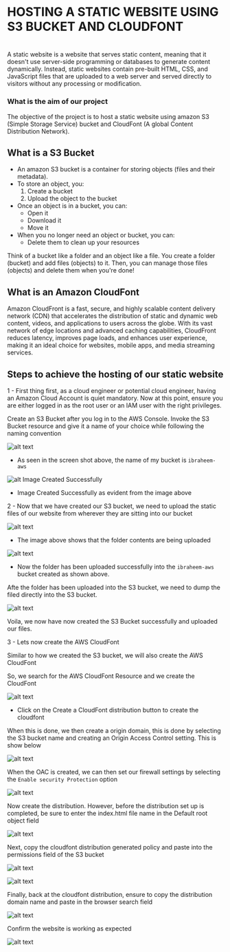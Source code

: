 # HOSTING A STATIC WEBSITE USING S3 BUCKET AND CLOUDFONT
#

 A static website is a website that serves static content, meaning that it doesn't use server-side programming or databases to generate content dynamically. Instead, static websites contain pre-built HTML, CSS, and JavaScript files that are uploaded to a web server and served directly to visitors without any processing or modification.

### What is the aim of our project

The objective of the project is to host a static website using amazon S3 (Simple Storage Service) bucket and CloudFont (A global Content Distribution Network). 

## What is a  S3 Bucket
- An amazon S3 bucket is a container for storing objects (files and their metadata).
- To store an object, you:
    1. Create a bucket
    2. Upload the object to the bucket
- Once an object is in a bucket, you can:
    - Open it
    - Download it
    - Move it
- When you no longer need an object or bucket, you can:
    - Delete them to clean up your resources

Think of a bucket like a folder and an object like a file. You create a folder (bucket) and add files (objects) to it. Then, you can manage those files (objects) and delete them when you're done!

## What is an Amazon CloudFont
Amazon CloudFront is a fast, secure, and highly scalable content delivery network (CDN) that accelerates the distribution of static and dynamic web content, videos, and applications to users across the globe. With its vast network of edge locations and advanced caching capabilities, CloudFront reduces latency, improves page loads, and enhances user experience, making it an ideal choice for websites, mobile apps, and media streaming services.

## Steps to achieve the hosting of our static website

1 - First thing first, as a cloud engineer or potential cloud engineer, having an Amazon Cloud Account is quiet mandatory. Now at this point, ensure you are either logged in as the root user or an IAM user with the right privileges.

Create an  S3 Bucket after you log in to the AWS Console. Invoke the S3 Bucket resource and give it a name of your choice while following the naming convention

![alt text](provide-your-s3-bucket-name.png)

*   As seen in the screen shot above, the name of my bucket is `ibraheem-aws`

![alt Image Created Successfully](created-s3-bucket.png)

*   Image Created Successfully as evident from the image above

2 - Now that we have created our S3 bucket, we need to upload the static files of our website from wherever they are sitting into our bucket

![alt text](file-upload-in-progress.png)

- The image above shows that the folder contents are being uploaded 

![alt text](file-upload-successful.png)

* Now the folder has been uploaded successfully into the `ibraheem-aws` bucket created as shown above.

Afte the folder has been uploaded into the S3 bucket, we need to dump the filed directly into the S3 bucket. 

 ![alt text](Objects-successfully-moved-to-the-s3-bucket.png)

 Voila, we now have now created the S3 Bucket successfully and uploaded our files.

 3 - Lets now create the AWS CloudFont

 Similar to how we created the S3 bucket, we will also create the AWS CloudFont

 So, we search for the AWS CloudFont Resource and we create the CloudFont

 ![alt text](Create-the-cloudfont-service.png)
 
 -  Click on the Create a CloudFont distribution button to create the cloudfont

 When this is done, we then create a origin domain, this is done by selecting the S3 bucket name and creating an Origin Access Control setting. This is show below

 ![alt text](provide-a-distribution-name-and-an-AOC.png)

 When the OAC is created, we can then set our firewall settings  by selecting the `Enable security Protection` option 

 ![alt text](enable-security-protection.png)

 Now create the distribution.  However, before the distribution set up is completed, be sure to enter the index.html file name in the Default root object field

![alt text](Create-the-cloudfont-distro.png)

Next, copy the cloudfont distribution generated policy and paste into the permissions field of the S3 bucket

![alt text](copy-the-cloudfont-policy-to-the-s3-bucket.png)

![alt text](the-policy-pasted-into-the-s3-bucket-from-cloudfont.png)

Finally, back at the cloudfont distribution, ensure to copy the distribution domain name and paste in the browser search field

![alt text](distribution-domain-name.png)

Confirm the website is working as expected 

![alt text](Landing-Page-of-the-hosted-static-page.png)